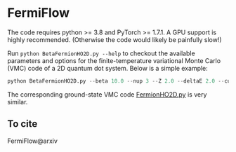 # FermiFlow

The code requires python >= 3.8 and PyTorch >= 1.7.1. A GPU support is highly recommended. (Otherwise the code would likely be painfully slow!)

Run `python BetaFermionHO2D.py --help` to checkout the available parameters and options for the finite-temperature variational Monte Carlo (VMC) code of a 2D quantum dot system. Below is a simple example:

```python
python BetaFermionHO2D.py --beta 10.0 --nup 3 --Z 2.0 --deltaE 2.0 --cuda 0 --boltzmann --iternum 1000
```

The corresponding ground-state VMC code [FermionHO2D.py](FermionHO2D.py) is very similar.

## To cite

FermiFlow@arxiv